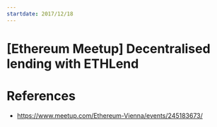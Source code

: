 ```yaml
---
startdate: 2017/12/18
---
```

# [Ethereum Meetup] Decentralised lending with ETHLend

# References
* https://www.meetup.com/Ethereum-Vienna/events/245183673/
